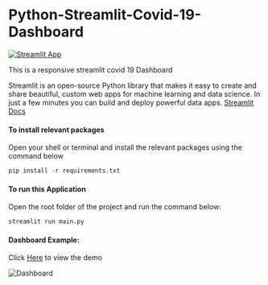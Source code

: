 # Python-Streamlit-Covid-19-Dashboard

[![Streamlit App](https://static.streamlit.io/badges/streamlit_badge_black_white.svg)](https://share.streamlit.io/ronald55/python-streamlit-covid-19-dashboard/main/main.py)

This is a responsive streamlit covid 19 Dashboard

Streamlit is an open-source 
Python library that makes it easy to create and share beautiful,
custom web apps for machine learning and data science. In just a few minutes you can build and deploy powerful data apps.
[Streamlit Docs](https://docs.streamlit.io/library/get-started)

#### To install relevant packages
Open your shell or terminal and install the relevant packages using the command below

```python
pip install -r requirements.txt
```

#### To run this Application
Open the root folder of the project and run the command below:
```python
streamlit run main.py
```

#### Dashboard Example: 
Click [Here](https://share.streamlit.io/ronald55/python-streamlit-covid-19-dashboard/main/main.py) to view the demo

![Dashboard](components/img/image.png "Covid 19 Dashboard")